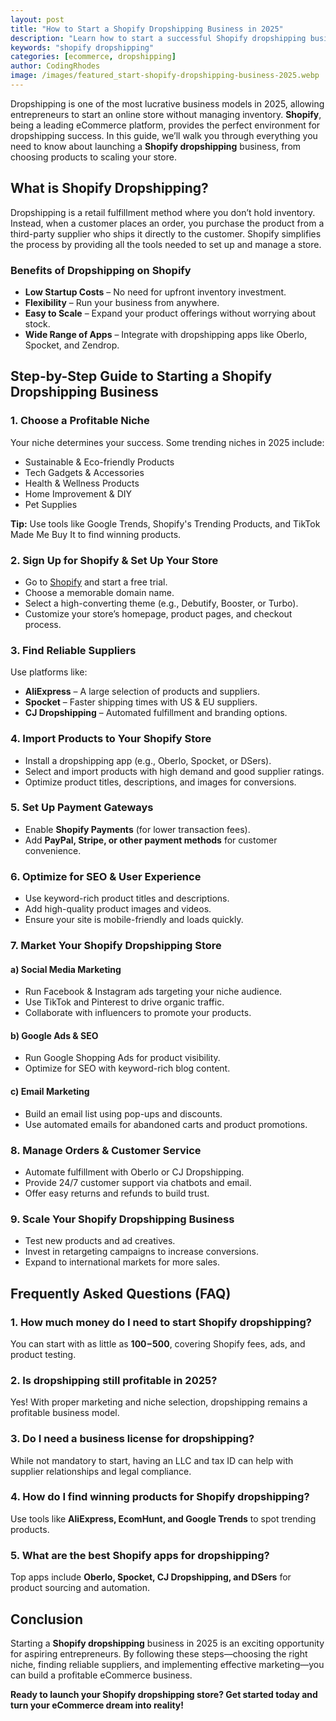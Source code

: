 ```yaml
---
layout: post
title: "How to Start a Shopify Dropshipping Business in 2025"
description: "Learn how to start a successful Shopify dropshipping business in 2025 with this step-by-step guide. From choosing products to scaling your store."
keywords: "shopify dropshipping"
categories: [ecommerce, dropshipping]
author: CodingRhodes
image: /images/featured_start-shopify-dropshipping-business-2025.webp
---
```


Dropshipping is one of the most lucrative business models in 2025, allowing entrepreneurs to start an online store without managing inventory. **Shopify**, being a leading eCommerce platform, provides the perfect environment for dropshipping success. In this guide, we’ll walk you through everything you need to know about launching a **Shopify dropshipping** business, from choosing products to scaling your store.

## What is Shopify Dropshipping?

Dropshipping is a retail fulfillment method where you don’t hold inventory. Instead, when a customer places an order, you purchase the product from a third-party supplier who ships it directly to the customer. Shopify simplifies the process by providing all the tools needed to set up and manage a store.

### Benefits of Dropshipping on Shopify
- **Low Startup Costs** – No need for upfront inventory investment.
- **Flexibility** – Run your business from anywhere.
- **Easy to Scale** – Expand your product offerings without worrying about stock.
- **Wide Range of Apps** – Integrate with dropshipping apps like Oberlo, Spocket, and Zendrop.

## Step-by-Step Guide to Starting a Shopify Dropshipping Business

<ins class="adsbygoogle"
     style="display:block"
     data-ad-client="ca-pub-2784742237479601"
     data-ad-slot="3760872290"
     data-ad-format="auto"
     data-full-width-responsive="true"></ins>
<script>
     (adsbygoogle = window.adsbygoogle || []).push({});
</script>

### 1. Choose a Profitable Niche
Your niche determines your success. Some trending niches in 2025 include:
- Sustainable & Eco-friendly Products
- Tech Gadgets & Accessories
- Health & Wellness Products
- Home Improvement & DIY
- Pet Supplies

**Tip:** Use tools like Google Trends, Shopify's Trending Products, and TikTok Made Me Buy It to find winning products.

### 2. Sign Up for Shopify & Set Up Your Store
- Go to [Shopify](https://www.shopify.com) and start a free trial.
- Choose a memorable domain name.
- Select a high-converting theme (e.g., Debutify, Booster, or Turbo).
- Customize your store’s homepage, product pages, and checkout process.

### 3. Find Reliable Suppliers
Use platforms like:
- **AliExpress** – A large selection of products and suppliers.
- **Spocket** – Faster shipping times with US & EU suppliers.
- **CJ Dropshipping** – Automated fulfillment and branding options.

### 4. Import Products to Your Shopify Store
- Install a dropshipping app (e.g., Oberlo, Spocket, or DSers).
- Select and import products with high demand and good supplier ratings.
- Optimize product titles, descriptions, and images for conversions.

### 5. Set Up Payment Gateways
- Enable **Shopify Payments** (for lower transaction fees).
- Add **PayPal, Stripe, or other payment methods** for customer convenience.

### 6. Optimize for SEO & User Experience
- Use keyword-rich product titles and descriptions.
- Add high-quality product images and videos.
- Ensure your site is mobile-friendly and loads quickly.

### 7. Market Your Shopify Dropshipping Store
#### a) Social Media Marketing
- Run Facebook & Instagram ads targeting your niche audience.
- Use TikTok and Pinterest to drive organic traffic.
- Collaborate with influencers to promote your products.

#### b) Google Ads & SEO
- Run Google Shopping Ads for product visibility.
- Optimize for SEO with keyword-rich blog content.

#### c) Email Marketing
- Build an email list using pop-ups and discounts.
- Use automated emails for abandoned carts and product promotions.

### 8. Manage Orders & Customer Service
- Automate fulfillment with Oberlo or CJ Dropshipping.
- Provide 24/7 customer support via chatbots and email.
- Offer easy returns and refunds to build trust.

### 9. Scale Your Shopify Dropshipping Business
- Test new products and ad creatives.
- Invest in retargeting campaigns to increase conversions.
- Expand to international markets for more sales.

## Frequently Asked Questions (FAQ)

<ins class="adsbygoogle"
     style="display:block"
     data-ad-client="ca-pub-2784742237479601"
     data-ad-slot="3760872290"
     data-ad-format="auto"
     data-full-width-responsive="true"></ins>
<script>
     (adsbygoogle = window.adsbygoogle || []).push({});
</script>

### 1. How much money do I need to start Shopify dropshipping?
You can start with as little as **$100-$500**, covering Shopify fees, ads, and product testing.

### 2. Is dropshipping still profitable in 2025?
Yes! With proper marketing and niche selection, dropshipping remains a profitable business model.

### 3. Do I need a business license for dropshipping?
While not mandatory to start, having an LLC and tax ID can help with supplier relationships and legal compliance.

### 4. How do I find winning products for Shopify dropshipping?
Use tools like **AliExpress, EcomHunt, and Google Trends** to spot trending products.

### 5. What are the best Shopify apps for dropshipping?
Top apps include **Oberlo, Spocket, CJ Dropshipping, and DSers** for product sourcing and automation.

## Conclusion
Starting a **Shopify dropshipping** business in 2025 is an exciting opportunity for aspiring entrepreneurs. By following these steps—choosing the right niche, finding reliable suppliers, and implementing effective marketing—you can build a profitable eCommerce business.

**Ready to launch your Shopify dropshipping store? Get started today and turn your eCommerce dream into reality!**


